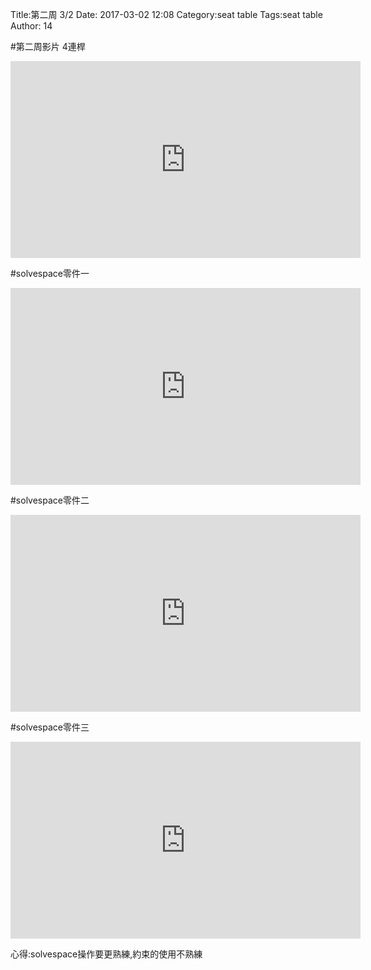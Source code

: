 Title:第二周 3/2
Date: 2017-03-02 12:08
Category:seat table
Tags:seat table
Author: 14



<!-- PELICAN_END_SUMMARY -->

#第二周影片  4連桿
<iframe width="560" height="315" src="https://www.youtube.com/embed/U77MCGpng4E" frameborder="0" allowfullscreen></iframe> 

#solvespace零件一
<iframe width="560" height="315" src="https://www.youtube.com/embed/P7aMvSemyGc" frameborder="0" allowfullscreen></iframe>

#solvespace零件二
<iframe width="560" height="315" src="https://www.youtube.com/embed/vkksXul2VC4" frameborder="0" allowfullscreen></iframe>

#solvespace零件三
<iframe width="560" height="315" src="https://www.youtube.com/embed/p2PhJ-fQA3Q" frameborder="0" allowfullscreen></iframe>

心得:solvespace操作要更熟練,約束的使用不熟練
